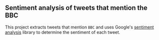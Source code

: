 ## Sentiment analysis of tweets that mention the BBC

This project extracts tweets that mention `BBC` and uses Google's [sentiment analysis](https://cloud.google.com/natural-language/docs/analyzing-sentiment) library to determine the sentiment of each tweet.
